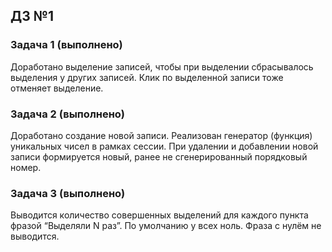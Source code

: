 ## ДЗ №1

### Задача 1 (выполнено)

Доработано выделение записей, чтобы при выделении сбрасывалось выделения у
других записей. Клик по выделенной записи тоже отменяет выделение.

### Задача 2 (выполнено)

Доработано создание новой записи. Реализован генератор (функция) уникальных
чисел в рамках сессии. При удалении и добавлении новой записи формируется новый,
ранее не сгенерированный порядковый номер.

### Задача 3 (выполнено)

Выводится количество совершенных выделений для каждого пункта фразой “Выделяли N
раз”. По умолчанию у всех ноль. Фраза с нулём не выводится.
